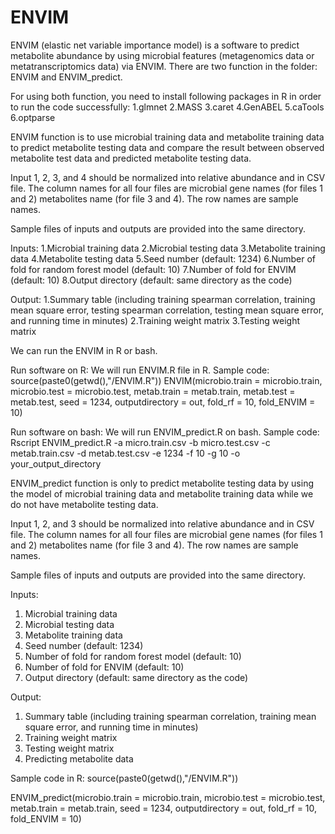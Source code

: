 # ENVIM

ENVIM (elastic net variable importance model) is a software to predict metabolite abundance by using microbial features (metagenomics data or metatranscriptomics data) via ENVIM. There are two function in the folder: ENVIM and ENVIM_predict.

For using both function, you need to install following packages in R in order to run the code successfully:
1.glmnet
2.MASS
3.caret
4.GenABEL
5.caTools
6.optparse

ENVIM function is to use microbial training data and metabolite training data to predict metabolite testing data and compare the result between observed metabolite test data and predicted metabolite testing data.

Input 1, 2, 3, and 4 should be normalized into relative abundance and in CSV file. The column names for all four files are microbial gene names (for files 1 and 2) metabolites name (for file 3 and 4). The row names are sample names. 

Sample files of inputs and outputs are provided into the same directory.

Inputs:
1.Microbial training data
2.Microbial testing data
3.Metabolite training data
4.Metabolite testing data
5.Seed number (default: 1234)
6.Number of fold for random forest model (default: 10)
7.Number of fold for ENVIM (default: 10)
8.Output directory (default: same directory as the code)

Output:
1.Summary table (including training spearman correlation, training mean square error, testing spearman correlation, testing mean square error, and running time in minutes)
2.Training weight matrix
3.Testing weight matrix

We can run the ENVIM in R or bash.

Run software on R:
We will run ENVIM.R file in R. 
Sample code: 
source(paste0(getwd(),"/ENVIM.R"))
ENVIM(microbio.train = microbio.train,
      microbio.test = microbio.test,
      metab.train = metab.train,
      metab.test = metab.test,
      seed = 1234,
      outputdirectory = out,
      fold_rf = 10,
      fold_ENVIM = 10)

Run software on bash:
We will run ENVIM_predict.R on bash.
Sample code: 
Rscript ENVIM_predict.R -a micro.train.csv -b micro.test.csv -c metab.train.csv -d metab.test.csv -e 1234 -f 10 -g 10 -o your_output_directory


ENVIM_predict function is only to predict metabolite testing data by using the model of microbial training data and metabolite training data while we do not have metabolite testing data.

Input 1, 2, and 3 should be normalized into relative abundance and in CSV file. The column names for all four files are microbial gene names (for files 1 and 2) metabolites name (for file 3 and 4). The row names are sample names. 

Sample files of inputs and outputs are provided into the same directory.

Inputs:
1. Microbial training data
2. Microbial testing data
3. Metabolite training data
4. Seed number (default: 1234)
5. Number of fold for random forest model (default: 10)
6. Number of fold for ENVIM (default: 10)
7. Output directory (default: same directory as the code)

Output:
1. Summary table (including training spearman correlation, training mean square error, and running time in minutes)
2. Training weight matrix
3. Testing weight matrix
4. Predicting metabolite data

Sample code in R:
source(paste0(getwd(),"/ENVIM.R"))


ENVIM_predict(microbio.train = microbio.train,
      microbio.test = microbio.test,
      metab.train = metab.train,
      seed = 1234,
      outputdirectory = out,
      fold_rf = 10,
      fold_ENVIM = 10)
